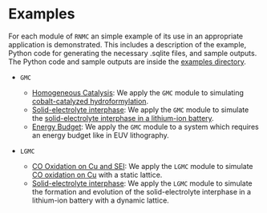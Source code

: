 # Examples
For each module of `RNMC` an simple example of its use in an appropriate application is demonstrated. This includes a description of the example, Python code for generating the necessary .sqlite files, and sample outputs. The Python code and sample outputs are inside the <a href="{{ site.github.repository_url }}"> examples directory</a>.

- `GMC` 
    - [Homogeneous Catalysis](./GMC_exp.md): We apply the `GMC` module to simulating [cobalt-catalyzed hydroformylation](https://pubs.rsc.org/en/content/articlehtml/2017/sc/c7sc03628k).
    - [Solid-electrolyte interphase](./GMC_exp.md): We apply the `GMC` module to simulate the [solid-electrolyte interphase in a lithium-ion battery](https://chemrxiv.org/engage/chemrxiv/article-details/61c509e6f52bc461dacb7766).
    - [Energy Budget](./GMC_exp.md): We apply the `GMC` module to a system which requires an energy budget like in EUV lithography.

- `LGMC` 
    - [CO Oxidation on Cu and SEI](./LGMC_exp.md): We apply the `LGMC` module to simulate [CO oxidation on Cu](https://pubs.aip.org/aip/jcp/article/155/16/164701/199778/Effects-of-surface-diffusion-in-electrocatalytic) with a static lattice.
    - [Solid-electrolyte interphase](./LGMC_exp.md): We apply the `LGMC` module to simulate the formation and evolution of the solid-electrolyte interphase in a lithium-ion battery with a dynamic lattice.
